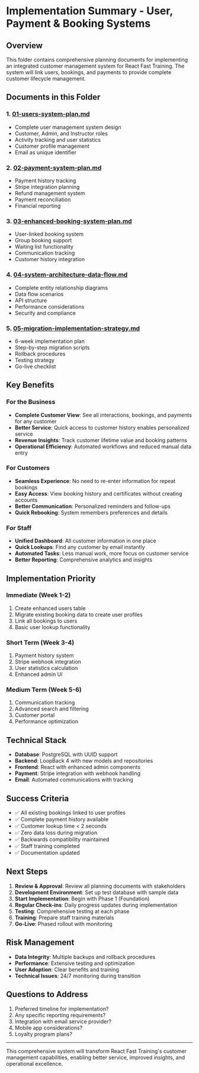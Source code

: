 # Implementation Summary - User, Payment & Booking Systems

## Overview
This folder contains comprehensive planning documents for implementing an integrated customer management system for React Fast Training. The system will link users, bookings, and payments to provide complete customer lifecycle management.

## Documents in this Folder

### 1. [01-users-system-plan.md](./01-users-system-plan.md)
- Complete user management system design
- Customer, Admin, and Instructor roles
- Activity tracking and user statistics
- Customer profile management
- Email as unique identifier

### 2. [02-payment-system-plan.md](./02-payment-system-plan.md)
- Payment history tracking
- Stripe integration planning
- Refund management system
- Payment reconciliation
- Financial reporting

### 3. [03-enhanced-booking-system-plan.md](./03-enhanced-booking-system-plan.md)
- User-linked booking system
- Group booking support
- Waiting list functionality
- Communication tracking
- Customer history integration

### 4. [04-system-architecture-data-flow.md](./04-system-architecture-data-flow.md)
- Complete entity relationship diagrams
- Data flow scenarios
- API structure
- Performance considerations
- Security and compliance

### 5. [05-migration-implementation-strategy.md](./05-migration-implementation-strategy.md)
- 6-week implementation plan
- Step-by-step migration scripts
- Rollback procedures
- Testing strategy
- Go-live checklist

## Key Benefits

### For the Business
- **Complete Customer View**: See all interactions, bookings, and payments for any customer
- **Better Service**: Quick access to customer history enables personalized service
- **Revenue Insights**: Track customer lifetime value and booking patterns
- **Operational Efficiency**: Automated workflows and reduced manual data entry

### For Customers
- **Seamless Experience**: No need to re-enter information for repeat bookings
- **Easy Access**: View booking history and certificates without creating accounts
- **Better Communication**: Personalized reminders and follow-ups
- **Quick Rebooking**: System remembers preferences and details

### For Staff
- **Unified Dashboard**: All customer information in one place
- **Quick Lookups**: Find any customer by email instantly
- **Automated Tasks**: Less manual work, more focus on customer service
- **Better Reporting**: Comprehensive analytics and insights

## Implementation Priority

### Immediate (Week 1-2)
1. Create enhanced users table
2. Migrate existing booking data to create user profiles
3. Link all bookings to users
4. Basic user lookup functionality

### Short Term (Week 3-4)
1. Payment history system
2. Stripe webhook integration
3. User statistics calculation
4. Enhanced admin UI

### Medium Term (Week 5-6)
1. Communication tracking
2. Advanced search and filtering
3. Customer portal
4. Performance optimization

## Technical Stack
- **Database**: PostgreSQL with UUID support
- **Backend**: LoopBack 4 with new models and repositories
- **Frontend**: React with enhanced admin components
- **Payment**: Stripe integration with webhook handling
- **Email**: Automated communications with tracking

## Success Criteria
- ✅ All existing bookings linked to user profiles
- ✅ Complete payment history available
- ✅ Customer lookup time < 2 seconds
- ✅ Zero data loss during migration
- ✅ Backwards compatibility maintained
- ✅ Staff training completed
- ✅ Documentation updated

## Next Steps

1. **Review & Approval**: Review all planning documents with stakeholders
2. **Development Environment**: Set up test database with sample data
3. **Start Implementation**: Begin with Phase 1 (Foundation)
4. **Regular Check-ins**: Daily progress updates during implementation
5. **Testing**: Comprehensive testing at each phase
6. **Training**: Prepare staff training materials
7. **Go-Live**: Phased rollout with monitoring

## Risk Management
- **Data Integrity**: Multiple backups and rollback procedures
- **Performance**: Extensive testing and optimization
- **User Adoption**: Clear benefits and training
- **Technical Issues**: 24/7 monitoring during transition

## Questions to Address
1. Preferred timeline for implementation?
2. Any specific reporting requirements?
3. Integration with email service provider?
4. Mobile app considerations?
5. Loyalty program plans?

---

This comprehensive system will transform React Fast Training's customer management capabilities, enabling better service, improved insights, and operational excellence.